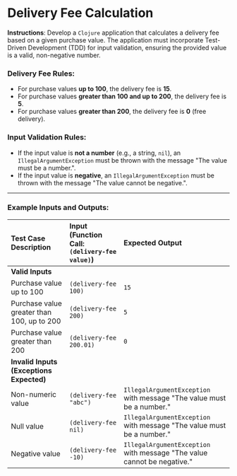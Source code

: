 # Delivery Fee Calculation

**Instructions**: Develop a <code>Clojure</code> application that calculates a delivery fee based on a given purchase value. The application must incorporate </code>Test-Driven Development (TDD)</code> for input validation, ensuring the provided value is a valid, non-negative number.

### Delivery Fee Rules:

* For purchase values **up to 100**, the delivery fee is **15**.
* For purchase values **greater than 100 and up to 200**, the delivery fee is **5**.
* For purchase values **greater than 200**, the delivery fee is **0** (free delivery).

### Input Validation Rules:

* If the input value is **not a number** (e.g., a string, `nil`), an `IllegalArgumentException` must be thrown with the message "The value must be a number.".
* If the input value is **negative**, an `IllegalArgumentException` must be thrown with the message "The value cannot be negative.".

---

### Example Inputs and Outputs:

| **Test Case Description**                       | **Input (Function Call: `(delivery-fee value)`)** | **Expected Output**                                                     |
| :---------------------------------------------- | :------------------------------------------------ | :---------------------------------------------------------------------- |
| **Valid Inputs**                                |                                                   |                                                                         |
| Purchase value up to 100                        | `(delivery-fee 100)`                              | `15`                                                                    |
| Purchase value greater than 100, up to 200      | `(delivery-fee 200)`                              | `5`                                                                     |
| Purchase value greater than 200                 | `(delivery-fee 200.01)`                           | `0`                                                                     |
| **Invalid Inputs (Exceptions Expected)**        |                                                   |                                                                         |
| Non-numeric value                               | `(delivery-fee "abc")`                            | `IllegalArgumentException` with message "The value must be a number."   |
| Null value                                      | `(delivery-fee nil)`                              | `IllegalArgumentException` with message "The value must be a number."   |
| Negative value                                  | `(delivery-fee -10)`                              | `IllegalArgumentException` with message "The value cannot be negative." |
